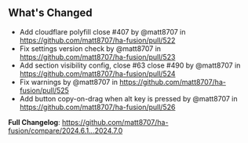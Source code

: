 ## What's Changed
* Add cloudflare polyfill close #407 by @matt8707 in https://github.com/matt8707/ha-fusion/pull/522
* Fix settings version check by @matt8707 in https://github.com/matt8707/ha-fusion/pull/523
* Add section visibility config, close #63 close #490 by @matt8707 in https://github.com/matt8707/ha-fusion/pull/524
* Fix warnings by @matt8707 in https://github.com/matt8707/ha-fusion/pull/525
* Add button copy-on-drag when alt key is pressed by @matt8707 in https://github.com/matt8707/ha-fusion/pull/526


**Full Changelog**: https://github.com/matt8707/ha-fusion/compare/2024.6.1...2024.7.0